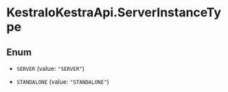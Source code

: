 # KestraIoKestraApi.ServerInstanceType

## Enum


* `SERVER` (value: `"SERVER"`)

* `STANDALONE` (value: `"STANDALONE"`)


